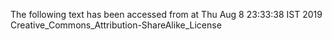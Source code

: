 The following text has been accessed from at Thu Aug 8 23:33:38 IST 2019
Creative_Commons_Attribution-ShareAlike_License
